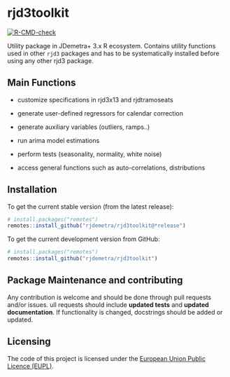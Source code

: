 
<!-- README.md is generated from README.Rmd. Please edit that file -->

# rjd3toolkit

<!-- badges: start -->

[![R-CMD-check](https://github.com/rjdemetra/rjd3toolkit/actions/workflows/R-CMD-check.yaml/badge.svg)](https://github.com/rjdemetra/rjd3toolkit/actions/workflows/R-CMD-check.yaml)
<!-- badges: end -->

Utility package in JDemetra+ 3.x R ecosystem. Contains utility functions
used in other `rjd3` packages and has to be systematically installed
before using any other rjd3 package.

## Main Functions

- customize specifications in rjd3x13 and rjdtramoseats

- generate user-defined regressors for calendar correction

- generate auxiliary variables (outliers, ramps..)

- run arima model estimations

- perform tests (seasonality, normality, white noise)

- access general functions such as auto-correlations, distributions

## Installation

To get the current stable version (from the latest release):

``` r
# install.packages("remotes")
remotes::install_github("rjdemetra/rjd3toolkit@*release")
```

To get the current development version from GitHub:

``` r
# install.packages("remotes")
remotes::install_github("rjdemetra/rjd3toolkit")
```

## Package Maintenance and contributing

Any contribution is welcome and should be done through pull requests
and/or issues. ull requests should include **updated tests** and
**updated documentation**. If functionality is changed, docstrings
should be added or updated.

## Licensing

The code of this project is licensed under the [European Union Public
Licence (EUPL)](https://joinup.ec.europa.eu/page/eupl-text-11-12).
